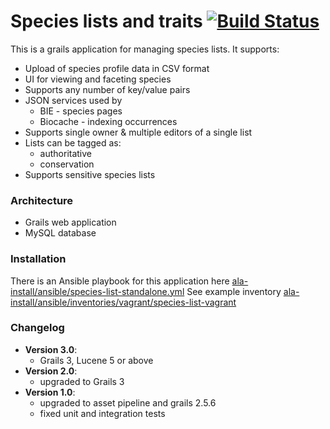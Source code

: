 # Species lists and traits   [![Build Status](https://travis-ci.org/bioatlas/specieslist-webapp.svg?branch=master)](https://travis-ci.org/bioatlas/specieslist-webapp)

This is a  grails application for managing species lists. It supports:

 * Upload of species profile data in CSV format
 * UI for viewing and faceting species
 * Supports any number of key/value pairs
 * JSON services used by
   * BIE - species pages
   * Biocache - indexing occurrences
 * Supports single owner & multiple editors of a single list
 * Lists can be tagged as:
   * authoritative
   * conservation
 * Supports sensitive species lists

 
### Architecture 

 * Grails web application
 * MySQL database


### Installation

There is an Ansible playbook for this application here [ala-install/ansible/species-list-standalone.yml](https://github.com/AtlasOfLivingAustralia/ala-install/blob/master/ansible/species-list-standalone.yml)
See example inventory
[ala-install/ansible/inventories/vagrant/species-list-vagrant](https://github.com/AtlasOfLivingAustralia/ala-install/tree/master/ansible/inventories/vagrant)

### Changelog
- **Version 3.0**:
  - Grails 3, Lucene 5 or above
- **Version 2.0**:
  - upgraded to Grails 3
- **Version 1.0**:
  - upgraded to asset pipeline and grails 2.5.6
  - fixed unit and integration tests
